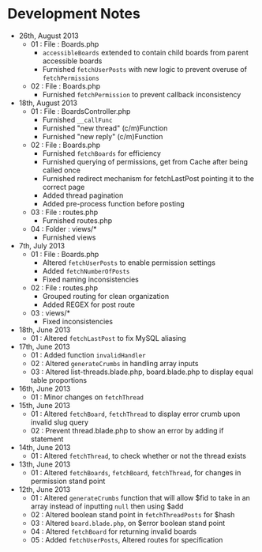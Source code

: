 # Development Notes

* 26th, August 2013
	* 01 : File : Boards.php
		* `accessibleBoards` extended to contain child boards from parent accessible boards
		* Furnished `fetchUserPosts` with new logic to prevent overuse of `fetchPermissions` 
	* 02 : File : Boards.php
		* Furnished `fetchPermission` to prevent callback inconsistency
* 18th, August 2013
	* 01 : File : BoardsController.php
		* Furnished `__callFunc`
		* Furnished "new thread" (c/m)Function
		* Furnished "new reply" (c/m)Function
	* 02 : File : Boards.php
		* Furnished `fetchBoards` for efficiency
		* Furnished querying of permissions, get from Cache after being called once
		* Furnished redirect mechanism for fetchLastPost pointing it to the correct page
		* Added thread pagination
		* Added pre-process function before posting
	* 03 : File : routes.php
		* Furnished routes.php
	* 04 : Folder : views/*
		* Furnished views
* 7th, July 2013
	* 01 : File : Boards.php
		* Altered `fetchUserPosts` to enable permission settings
		* Added `fetchNumberOfPosts`
		* Fixed naming inconsistencies
	* 02 : File : routes.php
		* Grouped routing for clean organization
		* Added REGEX for post route
	* 03 : views/*
		* Fixed inconsistencies
* 18th, June 2013
	* 01 : Altered `fetchLastPost` to fix MySQL aliasing
* 17th, June 2013
	* 01 : Added function `invalidHandler`
	* 02 : Altered `generateCrumbs` in handling array inputs
	* 03 : Altered list-threads.blade.php, board.blade.php to display equal table proportions
* 16th, June 2013
	* 01 : Minor changes on `fetchThread`
* 15th, June 2013
	* 01 : Altered `fetchBoard`, `fetchThread` to display error crumb upon invalid slug query
	* 02 : Prevent thread.blade.php to show an error by adding if statement
* 14th, June 2013
	* 01 : Altered `fetchThread`, to check whether or not the thread exists
* 13th, June 2013
	* 01 : Altered `fetchBoards`, `fetchBoard`, `fetchThread`, for changes in permission stand point
* 12th, June 2013
	* 01 : Altered `generateCrumbs` function that will allow $fid to take in an array instead of inputting `null` then using $add
	* 02 : Altered boolean stand point in `fetchThreadPosts` for $hash
	* 03 : Altered `board.blade.php`, on $error boolean stand point
	* 04 : Altered `fetchBoard` for returning invalid boards
	* 05 : Added `fetchUserPosts`, Altered routes for specification